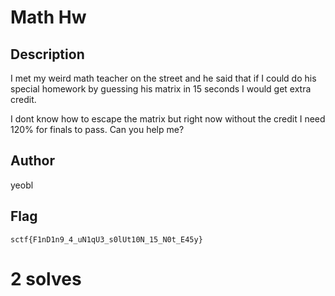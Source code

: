 # Math Hw

## Description

I met my weird math teacher on the street and he said that if I could do his special homework by guessing his matrix in 15 seconds I would get extra credit.

I dont know how to escape the matrix but right now without the credit I need 120% for finals to pass. Can you help me?

## Author

yeobl

## Flag

`sctf{F1nD1n9_4_uN1qU3_s0lUt10N_15_N0t_E45y}`

# 2 solves
